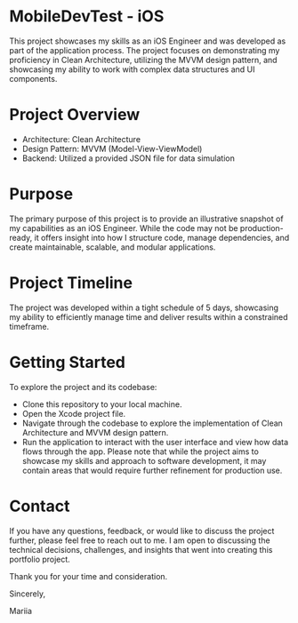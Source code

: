 # MobileDevTest - iOS

This project showcases my skills as an iOS Engineer and was developed as part of the application process. The project focuses on demonstrating my proficiency in Clean Architecture, utilizing the MVVM design pattern, and showcasing my ability to work with complex data structures and UI components.

# Project Overview
- Architecture: Clean Architecture
- Design Pattern: MVVM (Model-View-ViewModel)
- Backend: Utilized a provided JSON file for data simulation

# Purpose
The primary purpose of this project is to provide an illustrative snapshot of my capabilities as an iOS Engineer. While the code may not be production-ready, it offers insight into how I structure code, manage dependencies, and create maintainable, scalable, and modular applications.

# Project Timeline
The project was developed within a tight schedule of 5 days, showcasing my ability to efficiently manage time and deliver results within a constrained timeframe.

# Getting Started
To explore the project and its codebase:

- Clone this repository to your local machine.
- Open the Xcode project file.
- Navigate through the codebase to explore the implementation of Clean Architecture and MVVM design pattern.
- Run the application to interact with the user interface and view how data flows through the app.
Please note that while the project aims to showcase my skills and approach to software development, it may contain areas that would require further refinement for production use.

# Contact
If you have any questions, feedback, or would like to discuss the project further, please feel free to reach out to me. I am open to discussing the technical decisions, challenges, and insights that went into creating this portfolio project.

Thank you for your time and consideration.

Sincerely,

Mariia
